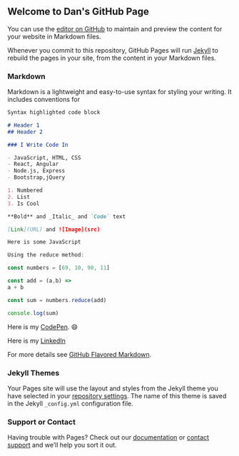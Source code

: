 ## Welcome to Dan's GitHub Page

You can use the [editor on GitHub](https://github.com/dream-ardor/jubilant-doodle/edit/master/README.md) to maintain and preview the content for your website in Markdown files.

Whenever you commit to this repository, GitHub Pages will run [Jekyll](https://jekyllrb.com/) to rebuild the pages in your site, from the content in your Markdown files.

### Markdown

Markdown is a lightweight and easy-to-use syntax for styling your writing. It includes conventions for

```markdown
Syntax highlighted code block

# Header 1
## Header 2

### I Write Code In

- JavaScript, HTML, CSS
- React, Angular
- Node.js, Express
- Bootstrap,jQuery

1. Numbered
2. List
3. Is Cool

**Bold** and _Italic_ and `Code` text

[Link](URL) and ![Image](src)
```
```javascript
Here is some JavaScript

Using the reduce method:

const numbers = [69, 10, 90, 11]

const add = (a,b) => 
a + b

const sum = numbers.reduce(add)

console.log(sum)
```
Here is my [CodePen](https://codepen.io/DreamArdor/). :smile:

Here is my [LinkedIn](https://www.linkedin.com/in/danbarrick/)

For more details see [GitHub Flavored Markdown](https://guides.github.com/features/mastering-markdown/).

### Jekyll Themes

Your Pages site will use the layout and styles from the Jekyll theme you have selected in your [repository settings](https://github.com/dream-ardor/jubilant-doodle/settings). The name of this theme is saved in the Jekyll `_config.yml` configuration file.

### Support or Contact

Having trouble with Pages? Check out our [documentation](https://help.github.com/categories/github-pages-basics/) or [contact support](https://github.com/contact) and we’ll help you sort it out.
